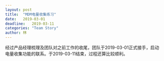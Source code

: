 ```yaml
---
layout: post
title:  "MDM电量收集练习"
date:   2019-03-01
deadline:   2019-03-11
categories: "Team Story"
author: 林
---
```

经过产品经理梳理及团队对之前工作的收尾，团队于2019-03-01正式接手，启动电量收集功能的联系。于2019-03-11结束，过程还算比较顺利。
